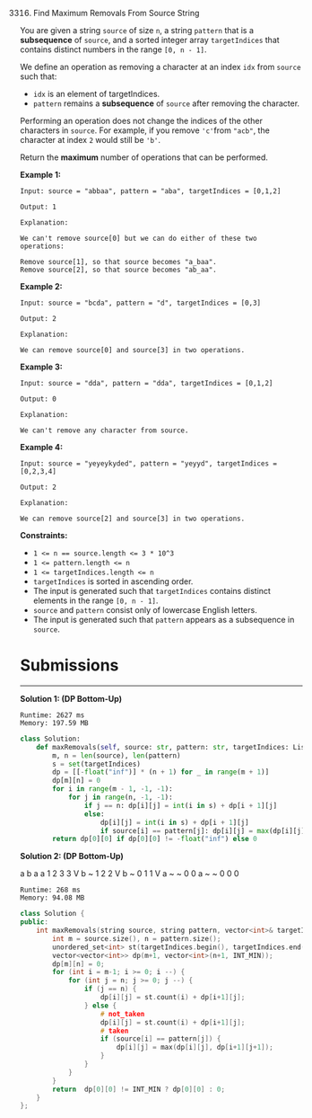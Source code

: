 3316. Find Maximum Removals From Source String

You are given a string `source` of size `n`, a string `pattern` that is a **subsequence** of `source`, and a sorted integer array `targetIndices` that contains distinct numbers in the range `[0, n - 1]`.

We define an operation as removing a character at an index `idx` from `source` such that:

* `idx` is an element of targetIndices.
* `pattern` remains a **subsequence** of `source` after removing the character.

Performing an operation does not change the indices of the other characters in `source`. For example, if you remove `'c'`from `"acb"`, the character at index `2` would still be `'b'`.

Return the **maximum** number of operations that can be performed.

 

**Example 1:**
```
Input: source = "abbaa", pattern = "aba", targetIndices = [0,1,2]

Output: 1

Explanation:

We can't remove source[0] but we can do either of these two operations:

Remove source[1], so that source becomes "a_baa".
Remove source[2], so that source becomes "ab_aa".
```

**Example 2:**
```
Input: source = "bcda", pattern = "d", targetIndices = [0,3]

Output: 2

Explanation:

We can remove source[0] and source[3] in two operations.
```

**Example 3:**
```
Input: source = "dda", pattern = "dda", targetIndices = [0,1,2]

Output: 0

Explanation:

We can't remove any character from source.
```

**Example 4:**
```
Input: source = "yeyeykyded", pattern = "yeyyd", targetIndices = [0,2,3,4]

Output: 2

Explanation:

We can remove source[2] and source[3] in two operations.
```
 

**Constraints:**

* `1 <= n == source.length <= 3 * 10^3`
* `1 <= pattern.length <= n`
* `1 <= targetIndices.length <= n`
* `targetIndices` is sorted in ascending order.
* The input is generated such that `targetIndices` contains distinct elements in the range `[0, n - 1]`.
* `source` and `pattern` consist only of lowercase English letters.
* The input is generated such that `pattern` appears as a subsequence in `source`.

# Submissions
---
**Solution 1: (DP Bottom-Up)**
```
Runtime: 2627 ms
Memory: 197.59 MB
```
```python
class Solution:
    def maxRemovals(self, source: str, pattern: str, targetIndices: List[int]) -> int:
        m, n = len(source), len(pattern)
        s = set(targetIndices)
        dp = [[-float("inf")] * (n + 1) for _ in range(m + 1)]
        dp[m][n] = 0
        for i in range(m - 1, -1, -1):
            for j in range(n, -1, -1):
                if j == n: dp[i][j] = int(i in s) + dp[i + 1][j]
                else:
                    dp[i][j] = int(i in s) + dp[i + 1][j]
                    if source[i] == pattern[j]: dp[i][j] = max(dp[i][j], dp[i + 1][j + 1])
        return dp[0][0] if dp[0][0] != -float("inf") else 0
```

**Solution 2: (DP Bottom-Up)**
  
  a b a
a 1 2 3 3  V
b ~ 1 2 2  V
b ~ 0 1 1  V
a ~ ~ 0 0
a ~ ~ 0 0
        0
```
Runtime: 268 ms
Memory: 94.08 MB
```
```c++
class Solution {
public:
    int maxRemovals(string source, string pattern, vector<int>& targetIndices) {
        int m = source.size(), n = pattern.size();
        unordered_set<int> st(targetIndices.begin(), targetIndices.end());
        vector<vector<int>> dp(m+1, vector<int>(n+1, INT_MIN));
        dp[m][n] = 0;
        for (int i = m-1; i >= 0; i --) {
            for (int j = n; j >= 0; j --) {
                if (j == n) {
                    dp[i][j] = st.count(i) + dp[i+1][j];
                } else {
                    # not_taken
                    dp[i][j] = st.count(i) + dp[i+1][j];
                    # taken
                    if (source[i] == pattern[j]) {
                        dp[i][j] = max(dp[i][j], dp[i+1][j+1]);
                    }
                }
            }
        }
        return  dp[0][0] != INT_MIN ? dp[0][0] : 0;
    }
};
```
